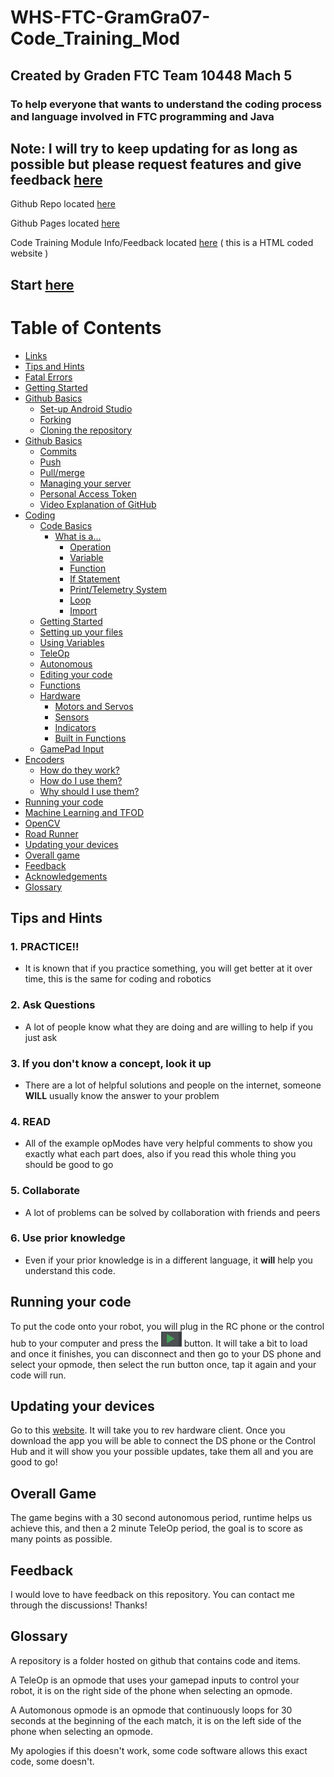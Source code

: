 # WHS-FTC-GramGra07-Code_Training_Mod       
## Created by Graden FTC Team 10448 Mach 5 
### To help everyone that wants to understand the coding process and language involved in FTC programming and Java
## Note: I will try to keep updating for as long as possible but please request features and give feedback [here][feed]

Github Repo located [here][repo] 

Github Pages located [here][page]

Code Training Module Info/Feedback located [here][feed] ( this is a HTML coded website )

## Start [here](/gettingStarted.md)

# Table of Contents <a name="top"></a>
- [Links](/linksAndAcknowledgements.md#link)
- [Tips and Hints](#tip)
- [Fatal Errors](/coding.md#fatal)
- [Getting Started](/gettingStarted.md)
- [Github Basics](/githubBasics.md)
  - [Set-up Android Studio](/githubBasics.md#setup)
  - [Forking](/githubBasics.md#fork)
  - [Cloning the repository](/githubBasics.md#clone)
- [Github Basics](/githubBasics.md#gbasics)
  - [Commits](/githubBasics.md#commit)
  - [Push](/githubBasics.md#push)
  - [Pull/merge](/githubBasics.md#pull)
  - [Managing your server](/githubBasics.md#manage)
  - [Personal Access Token](/githubBasics.md#pat)
  - [Video Explanation of GitHub](/githubBasics.md#gitvid)
- [Coding](/coding.md#code)
  - [Code Basics](/baseLevelCode.md#cbasics)
    - [What is a...](/baseLevelCode.md#wia)
      - [Operation](/baseLevelCode.md#oper)
      - [Variable](/baseLevelCode.md#var)
      - [Function](/baseLevelCode.md#func)
      - [If Statement](/baseLevelCode.md#if)
      - [Print/Telemetry System](/baseLevelCode.md#print)
      - [Loop](/baseLevelCode.md#loop)
      - [Import](/baseLevelCode.md#import)
  - [Getting Started](/coding.md#start2)
  - [Setting up your files](/coding.md#files)
  - [Using Variables](/coding.md#usevar)
  - [TeleOp](/coding.md#tele)
  - [Autonomous](/coding.md#auto)
  - [Editing your code](/coding.md#edit)
  - [Functions](/coding.md#functions)
  - [Hardware](/coding.md#ware)
    - [Motors and Servos](/coding.md#motor)
    - [Sensors](/coding.md#sense)
    - [Indicators](/coding.md#indicator)
    - [Built in Functions](/coding.md#built)
  - [GamePad Input](/coding.md#gp)
- [Encoders](/encoders.md#encode)
  - [How do they work?](/encoders.md#eWork)
  - [How do I use them?](/encoders.md#eUse)
  - [Why should I use them?](/encoders.md#eyUse)
- [Running your code](#run)
- [Machine Learning and TFOD](/machineLearning.md#ml)
- [OpenCV](/openCV.md)
- [Road Runner](/roadRunner.md)
- [Updating your devices](#update)
- [Overall game](#ovr)
- [Feedback](#feed)
- [Acknowledgements](/linksAndAcknowledgements.md#agk)
- [Glossary](#gloss)

## Tips and Hints <a name="tip"></a>
### 1. PRACTICE!!
- It is known that if you practice something, you will get better at it over time, this is the same for coding and robotics
### 2. Ask Questions
- A lot of people know what they are doing and are willing to help if you just ask
### 3. If you don't know a concept, look it up
- There are a lot of helpful solutions and people on the internet, someone **WILL** usually know the answer to your problem
### 4. READ
- All of the example opModes have very helpful comments to show you exactly what each part does, also if you read this whole thing you should be good to go
### 5. Collaborate
- A lot of problems can be solved by collaboration with friends and peers
### 6. Use prior knowledge
- Even if your prior knowledge is in a different language, it **will** help you understand this code.

## Running your code <a name="run"></a>
To put the code onto your robot, you will plug in the RC phone or the control hub to your computer and press the ![runa][run] button. It will take a bit to load and once it finishes, you can disconnect and then go to your DS phone and select your opmode, then select the run button once, tap it again and your code will run.

## Updating your devices <a name="update"></a>
Go to this [website][rhc]. It will take you to rev hardware client. Once you download the app you will be able to connect the DS phone or the Control Hub and it will show you your possible updates, take them all and you are good to go!
  
## Overall Game <a name="ovr"></a>
The game begins with a 30 second autonomous period, runtime helps us achieve this, and then a 2 minute TeleOp period, the goal is to score as many points as possible.
  
## Feedback <a name="feed"></a>
I would love to have feedback on this repository. You can contact me through the discussions! Thanks!

## Glossary <a name="gloss"></a>

A repository is a folder hosted on github that contains code and items.

A TeleOp is an opmode that uses your gamepad inputs to control your robot, it is on the right side of the phone when selecting an opmode.

A  Automonous opmode is an opmode that continuously loops for 30 seconds at the beginning of the each match, it is on the left side of the phone when selecting an opmode.

My apologies if this doesn't work, some code software allows this exact code, some doesn't.  

[rhc]: https://docs.revrobotics.com/rev-hardware-client/getting-started/installation-instructions
[ftcpage]: https://github.com/FIRST-Tech-Challenge/FtcRobotController
[user]: https://github.com/GramGra07
[team]: https://github.com/WindsorHSRobotics/Team_Resources
[rev]: https://www.revrobotics.com/
[clineuser]: https://github.com/stcline
[aslink]: https://developer.android.com/studio
[ggl]: https://www.google.com/
[lop]: https://github.com/FIRST-Tech-Challenge/FtcRobotController/blob/master/FtcRobotController/src/main/java/org/firstinspires/ftc/robotcontroller/external/samples/BasicOpMode_Linear.java
[cuser]: https://github.com/ctimmons25
[juser]: https://github.com/JohnMayfield
[buser]: https://github.com/sangerb19
[gm0]: https://gm0.org/en/latest/
[lib]: https://www.firstinspires.org/resource-library/ftc/game-and-season-info
[web]: https://gist.github.com/jagrosh/5b1761213e33fc5b54ec7f6379034a22
[mlguide]: https://ftc-docs.firstinspires.org/ftc_ml/
[ml]: https://ftc-ml.firstinspires.org/
[mlset]: https://ftc-docs.firstinspires.org/ftc_ml/logging_on/logging-on.html#adding-students-to-your-teams-ftc-ml-workspace
[tfodweb]: https://github.com/FIRST-Tech-Challenge/FtcRobotController/blob/master/FtcRobotController/src/main/java/org/firstinspires/ftc/robotcontroller/external/samples/ConceptTensorFlowObjectDetectionWebcam.java
[vu]: https://developer.vuforia.com/license-manager
[3D]: https://docs.google.com/presentation/d/1MeLkA9mCI4vZMiejlqMZpAhZvbV2ThvSf6oZBzhQGdo/edit?usp=sharing
[qm]: https://gm0.org/en/latest/docs/software/tutorials/mecanum-drive.html
[qt]: https://docs.revrobotics.com/kickoff-concepts/freight-frenzy-2021-2022/programming-teleoperated
[bb]: https://www.firstinspires.org/sites/default/files/uploads/resource_library/ftc/blocks-programming-guide.pdf
[page]: https://gramgra07.github.io/WHS-FTC-GramGra07-Code_Training_Module/
[repo]: https://github.com/GramGra07/WHS-FTC-GramGra07-Code_Training_Module/blob/main/README.md
[feed]: https://gramgra07.github.io/CTMWeb/

[fork]: /images/fork.png
[gitcommit]: /images/gitCommit.png
[commit]: /images/commit.png
[push]: /images/push.png
[pull]: /images/pull.png
[run]: /images/run.png
[setting]: /images/settings.png
[beTele]: /examples/exampleTeleOpBlank
[feTele]: /examples/exampleTeleOpFull
[beAuto]: /examples/exampleAutoBlank.java
[feAuto]: /examples/exampleAutoFull.java
[code]: /images/code.png
[zip]: /images/zip.png
[vcs]: /images/vcs.png
[at]: /images/at.png
[step1]: /images/step1.png
[step2]: /images/step2.png
[step3]: /images/step3.png
[step4]: /images/step4.png
[step5]: /images/step5.png
[step6]: /images/step6.png
[file]: /images/file.png
[open]: /images/open.png
[new]: /images/new.png
[import]: /examples/import.txt
[eDemo]: /examples/RobotAutoDriveByEncoder_Linear.java
[color]: /examples/SensorColor.java
[IMU]: /examples/SensorBNO055IMU.java

[blcP]: /baseLevelCode.md
[cP]: /coding.md
[mlP]: /machineLearning.md
[gbP]: /githubBasics.md
[laP]: /linksAndAcknowledgements.md
[eP]: /encoders.md
[hP]: /README.md
[rr]: /roadRunner.md
[cv]: /openCV.md